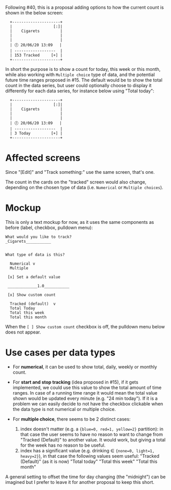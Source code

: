 Following #40, this is a proposal adding options to how the current count is shown in the below screen:

```
  +---------------------+
  |                  [:]|
  |    Cigarets         |
  |                     |
  |                     |
  | 🕖 20/06/20 13:09   |
  | ------------------  |
  | 153 Tracked     [+] |
  +---------------------+
```

In short the purpose is to show a count for today, this week or this month, while also working with `Multiple choice` type of data, and the potential future time ranges proposed in #15.
The default would be to show the total count in the data series, but user could optionally choose to display it differently for each data series, for instance below using "Total today":

```
  +---------------------+
  |                  [:]|
  |    Cigarets         |
  |                     |
  |                     |
  | 🕖 20/06/20 13:09   |
  | ------------------  |
  | 3 Today         [+] |
  +---------------------+
```

# Affected screens

Since "[Edit]" and "Track something:" use the same screen, that's one.

The count in the cards on the "tracked" screen would also change, depending on the chosen type of data (i.e. `Numerical` or `Multiple choices`).

# Mockup

This is only a text mockup for now, as it uses the same components as before (label, checkbox, pulldown menu):

```
What would you like to track?
_Cigarets___________


What type of data is this?

  Numerical v
  Multiple

 [x] Set a default value

 _____________1.0___________

 [x] Show custom count

  Tracked (default)  v
  Total Today
  Total this week
  Total this month

```

When the `[ ] Show custom count` checkbox is off, the pulldown menu below does not appear.

# Use cases per data types

* For **numerical**, it can be used to show total, daily, weekly or monthly count.
* For **start and stop tracking** (idea proposed in #15), if it gets implemented, we could use this value to show the total amount of time ranges. In case of a running time range it would mean the total value shown would be updated every minute (e.g. "24 min today"). If it is a problem we can easily decide to not have the checkbox clickable when the data type is not numerical or multiple choice.
* For **multiple choice**, there seems to be 2 distinct cases:

    1. index doesn't matter (e.g. a `{blue=0, red=1, yellow=2}` partition): in that case the user seems to have no reason to want to change from "Tracked (Default)" to another value. It would work, but giving a total for the week has no reason to be useful. 
    2. index has a significant value (e.g. drinking ∈ `{none=0, light=1, heavy=2}`), in that case the following values seem useful:
        "Tracked (Default)" (as it is now)
        "Total today"
        "Total this week"
        "Total this month"
        
A general setting to offset the time for day changing (the "midnight") can be imagined but I prefer to leave it for another proposal to keep this short.


